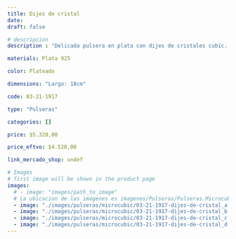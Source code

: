 ```yaml
---
title: Dijes de cristal
date: 
draft: false

# descripcion
description : "Delicada pulsera en plata con dijes de cristales cubic. Largo no regulable"

materials: Plata 925

color: Plateado

dimensions: "Largo: 18cm"

code: 03-21-1917

type: "Pulseras"

categories: []

price: $5.320,00

price_eftvo: $4.520,00

link_mercado_shop: undef

# Images
# first image will be shown in the product page
images:
  # - image: "images/path_to_image"
  # La ubicacion de las imagenes es imagenes/Pulseras/Pulseras.Microcubic/03-21-1917-dijes-de-cristal
  - image: "./images/pulseras/microcubic/03-21-1917-dijes-de-cristal_a.jpg"
  - image: "./images/pulseras/microcubic/03-21-1917-dijes-de-cristal_b.jpg"
  - image: "./images/pulseras/microcubic/03-21-1917-dijes-de-cristal_c.jpg"
  - image: "./images/pulseras/microcubic/03-21-1917-dijes-de-cristal_d.jpg"
---
```

